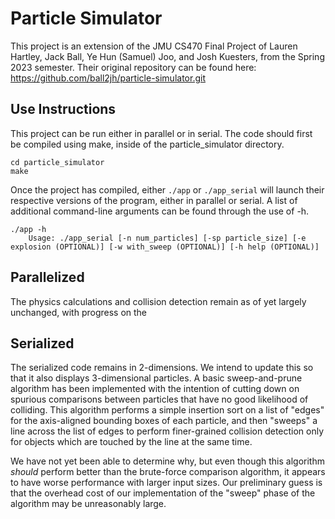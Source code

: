 # Particle Simulator

This project is an extension of the JMU CS470 Final Project of Lauren Hartley, Jack Ball, Ye Hun (Samuel) Joo, and Josh Kuesters, from the Spring 2023 semester. Their original repository can be found here: https://github.com/ball2jh/particle-simulator.git

## Use Instructions
This project can be run either in parallel or in serial. The code should first be compiled using make, inside of the particle_simulator directory.
```
cd particle_simulator
make
```
Once the project has compiled, either `./app` or `./app_serial` will launch their respective versions of the program, either in parallel or serial. A list of additional command-line arguments can be found through the use of -h.
```
./app -h
    Usage: ./app_serial [-n num_particles] [-sp particle_size] [-e explosion (OPTIONAL)] [-w with_sweep (OPTIONAL)] [-h help (OPTIONAL)]
```

## Parallelized
The physics calculations and collision detection remain as of yet largely unchanged, with progress on the 

## Serialized
The serialized code remains in 2-dimensions. We intend to update this so that it also displays 3-dimensional particles. A basic sweep-and-prune algorithm has been implemented with the intention of cutting down on spurious comparisons between particles that have no good likelihood of colliding. This algorithm performs a simple insertion sort on a list of "edges" for the axis-aligned bounding boxes of each particle, and then "sweeps" a line across the list of edges to perform finer-grained collision detection only for objects which are touched by the line at the same time.

We have not yet been able to determine why, but even though this algorithm *should* perform better than the brute-force comparison algorithm, it appears to have worse performance with larger input sizes. Our preliminary guess is that the overhead cost of our implementation of the "sweep" phase of the algorithm may be unreasonably large.